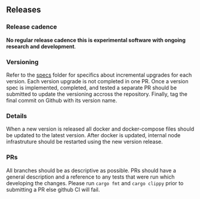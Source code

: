 ## Releases

### Release cadence

**No regular release cadence this is experimental software with ongoing research and development**.

### Versioning

Refer to the [specs](./specs/) folder for specifics about incremental upgrades for each version. Each version upgrade is not completed in one PR. Once a version spec is implemented, completed, and tested a separate PR should be submitted to update the versioning accross the repository. Finally, tag the final commit on Github with its version name.

### Details

When a new version is released all docker and docker-compose files should be updated to the latest version. After docker is updated, internal node infrastruture should be restarted using the new version release.

### PRs

All branches should be as descriptive as possible. PRs should have a general description and a reference to any tests that were run which developing the changes. Please run `cargo fmt` and `cargo clippy` prior to submitting a PR else github CI will fail.
